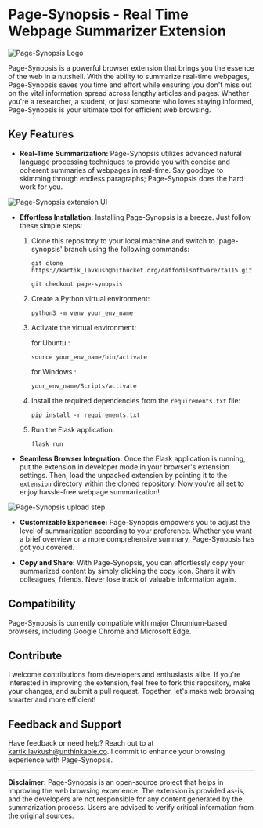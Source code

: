 # Page-Synopsis - Real Time Webpage Summarizer Extension

![Page-Synopsis Logo](/icons/icon16.png)

Page-Synopsis is a powerful browser extension that brings you the essence of the web in a nutshell. With the ability to summarize real-time webpages, Page-Synopsis saves you time and effort while ensuring you don't miss out on the vital information spread across lengthy articles and pages. Whether you're a researcher, a student, or just someone who loves staying informed, Page-Synopsis is your ultimate tool for efficient web browsing.

## Key Features

- **Real-Time Summarization:** Page-Synopsis utilizes advanced natural language processing techniques to provide you with concise and coherent summaries of webpages in real-time. Say goodbye to skimming through endless paragraphs; Page-Synopsis does the hard work for you.

![Page-Synopsis extension UI](/icons/extension_UI.png)

- **Effortless Installation:** Installing Page-Synopsis is a breeze. Just follow these simple steps:

    1. Clone this repository to your local machine and switch to 'page-synopsis' branch using the following commands:
        ```
        git clone https://kartik_lavkush@bitbucket.org/daffodilsoftware/ta115.git
        ```
        
        ```
        git checkout page-synopsis
        ```


    2. Create a Python virtual environment:
        ```
        python3 -m venv your_env_name
        ```

    3. Activate the virtual environment:

        for Ubuntu : 

        ```
        source your_env_name/bin/activate
        ```
    
        for Windows : 

        ```
        your_env_name/Scripts/activate
        ```

    4. Install the required dependencies from the `requirements.txt` file:
        ```
        pip install -r requirements.txt
        ```

    5. Run the Flask application:
        ```
        flask run
        ```

- **Seamless Browser Integration:** Once the Flask application is running, put the extension in developer mode in your browser's extension settings. Then, load the unpacked extension by pointing it to the `extension` directory within the cloned repository. Now you're all set to enjoy hassle-free webpage summarization!

![Page-Synopsis upload step](/icons/extension_upload_step.png)

- **Customizable Experience:** Page-Synopsis empowers you to adjust the level of summarization according to your preference. Whether you want a brief overview or a more comprehensive summary, Page-Synopsis has got you covered.

- **Copy and Share:** With Page-Synopsis, you can effortlessly copy your summarized content by simply clicking the copy icon. Share it with colleagues, friends. Never lose track of valuable information again.

## Compatibility

Page-Synopsis is currently compatible with major Chromium-based browsers, including Google Chrome and Microsoft Edge.

## Contribute

I welcome contributions from developers and enthusiasts alike. If you're interested in improving the extension, feel free to fork this repository, make your changes, and submit a pull request. Together, let's make web browsing smarter and more efficient!

## Feedback and Support

Have feedback or need help? Reach out to at kartik.lavkush@unthinkable.co. I commit to enhance your browsing experience with Page-Synopsis.

---

**Disclaimer:** Page-Synopsis is an open-source project that helps in improving the web browsing experience. The extension is provided as-is, and the developers are not responsible for any content generated by the summarization process. Users are advised to verify critical information from the original sources.
